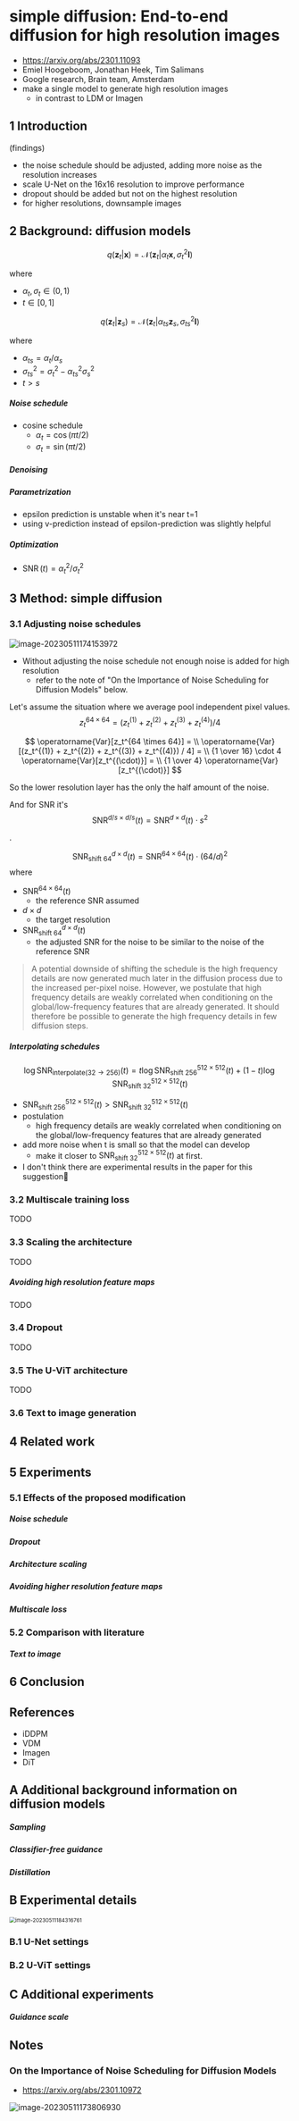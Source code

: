 # simple diffusion: End-to-end diffusion for high resolution images

- https://arxiv.org/abs/2301.11093
- Emiel Hoogeboom, Jonathan Heek, Tim Salimans
- Google research, Brain team, Amsterdam
- make a single model to generate high resolution images
  - in contrast to LDM or Imagen


## 1 Introduction

(findings)

- the noise schedule should be adjusted, adding more noise as the resolution increases
- scale U-Net on the 16x16 resolution to improve performance
- dropout should be added but not on the highest resolution
- for higher resolutions, downsample images

## 2 Background: diffusion models

$$
q(\boldsymbol{z}_t | \boldsymbol{x}) = \mathcal{N}(\boldsymbol{z}_t | \alpha_t \boldsymbol{x}, \sigma_t^2 \mathbf{I})
\tag{1}
$$

where

- $\alpha_t, \sigma_t \in (0, 1)$
- $t \in [0, 1]$

$$
q(\boldsymbol{z}_t | \boldsymbol{z}_s) = \mathcal{N} (\boldsymbol{z}_t| \alpha_{ts} \boldsymbol{z}_s, \sigma_{ts}^2\mathbf{I})
\tag{2}
$$

where

- $\alpha _{ts} = \alpha _t / \alpha _s$
- $\sigma _{ts}^2 = \sigma _t ^2 - \alpha _{ts}^2 \sigma _s ^2$
- $t \gt s$

##### Noise schedule

- cosine schedule
  - $\alpha _t = \cos(\pi t/2)$
  - $\sigma _t = \sin(\pi t / 2)$

##### Denoising

##### Parametrization

- epsilon prediction is unstable when it's near t=1
- using v-prediction instead of epsilon-prediction was slightly helpful

##### Optimization

- $\operatorname{SNR}(t) = \alpha _t ^2 / \sigma _t ^2$

## 3 Method: simple diffusion

### 3.1 Adjusting noise schedules

![image-20230511174153972](./assets/image-20230511174153972.png)

- Without adjusting the noise schedule not enough noise is added for high resolution
  - refer to the note of "On the Importance of Noise Scheduling for Diffusion Models" below.

Let's assume the situation where we average pool independent pixel values.
$$
z_t^{64 \times 64} = (z_t^{(1)} + z_t^{(2)} + z_t^{(3)} + z_t^{(4)}) / 4
$$

$$
\operatorname{Var}[z_t^{64 \times 64}] = \\
\operatorname{Var}[(z_t^{(1)} + z_t^{(2)} + z_t^{(3)} + z_t^{(4)}) / 4] = \\
{1 \over 16} \cdot 4 \operatorname{Var}[z_t^{(\cdot)}] = \\
{1 \over 4} \operatorname{Var}[z_t^{(\cdot)}]
$$

So the lower resolution layer has the only the half amount of the noise.

And for SNR it's
$$
\operatorname{SNR}^{d/s \times d/s} (t) = 
\operatorname{SNR}^{d \times d} (t) \cdot s^2
\tag{4}
$$

.


$$
\operatorname{SNR}^{d \times d}_\text{shift 64} (t) = 
\operatorname{SNR}^{64 \times 64} (t) \cdot (64 / d)^2
\tag{5}
$$
where

- $\operatorname{SNR}^{64 \times 64} (t)$
  - the reference SNR assumed
- $d \times d$
  - the target resolution
- $\operatorname{SNR}^{d \times d} _\text{shift 64} (t)$
  - the adjusted SNR for the noise to be similar to the noise of the reference SNR

> A potential downside of shifting the schedule is the high frequency details are now generated much later in the diffusion process due to the increased per-pixel noise. However, we postulate that high frequency details are weakly correlated when conditioning on the global/low-frequency features that are already generated. It should therefore be possible to generate the high frequency details in few diffusion steps.



##### Interpolating schedules

$$
\log \operatorname{SNR}_{\text{interpolate}(32 \to 256)} (t) =
t \log \operatorname{SNR} _\text{shift 256}^{512 \times 512} (t) + (1 - t) \log \operatorname{SNR} _\text{shift 32} ^ {512 \times 512} (t)
\tag{6}
$$

- $\operatorname{SNR} _\text{shift 256}^{512 \times 512} (t) \gt \operatorname{SNR} _\text{shift 32}^{512 \times 512} (t)$
- postulation
  - high frequency details are weakly correlated when conditioning  on the global/low-frequency features that are already generated 
- add more noise when t is small so that the model can develop
  - make it closer to $\operatorname{SNR} _\text{shift 32}^{512 \times 512} (t)$ at first.
- I don't think there are experimental results in the paper for this suggestion🫤

### 3.2 Multiscale training loss

TODO

### 3.3 Scaling the architecture

TODO

##### Avoiding high resolution feature maps

TODO

### 3.4 Dropout

TODO

### 3.5 The U-ViT architecture

TODO

### 3.6 Text to image generation

## 4 Related work

## 5 Experiments

### 5.1 Effects of the proposed modification

##### Noise schedule

##### Dropout

##### Architecture scaling

##### Avoiding higher resolution feature maps

##### Multiscale loss

### 5.2 Comparison with literature

##### Text to image

## 6 Conclusion

## References

- iDDPM
- VDM
- Imagen
- DiT

## A Additional background information on diffusion models

##### Sampling

##### Classifier-free guidance

##### Distillation

## B Experimental details

<img src="./assets/image-20230511184316761.png" alt="image-20230511184316761" style="zoom:67%;" />

### B.1 U-Net settings

### B.2 U-ViT settings

## C Additional experiments

##### Guidance scale



## Notes

### On the Importance of Noise Scheduling for Diffusion Models

- https://arxiv.org/abs/2301.10972

![image-20230511173806930](./assets/image-20230511173806930.png)
